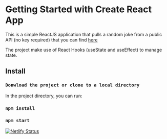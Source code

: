 # Getting Started with Create React App

This is a simple ReactJS application that pulls a random joke from a public API (no key required) that you can find 
[here](https://github.com/15Dkatz/official_joke_api)

The project make use of React Hooks (useState and useEffect) to manage state.

## Install

### `Donwload the project or clone to a local directory`

In the project directory, you can run:
### `npm install`

### `npm start`

[![Netlify Status](https://api.netlify.com/api/v1/badges/f35ab5ce-e6df-4730-8419-decf9d0fa80f/deploy-status)](https://app.netlify.com/sites/jokefy/deploys)
